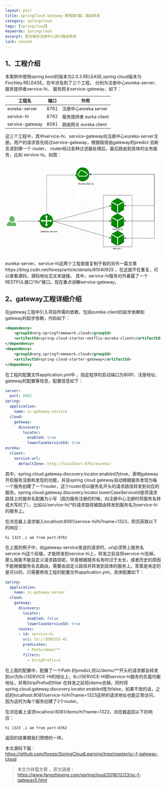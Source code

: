 ```yaml
---
layout: post
title: SpringCloud Gateway 教程第5篇：路由转发
category: springcloud
tags: [springcloud]
keywords: springcloud
excerpt: 配合服务注册中心进行路由转发
lock: noneed
---
```


## 1、工程介绍

本案例中使用spring boot的版本为2.0.3.RELEASE,spring  cloud版本为Finchley.RELEASE。在中涉及到了三个工程，  分别为注册中心eureka-server、服务提供者service-hi、 服务网关service-gateway，如下：

| 工程名          | 端口 | 作用                    |
| --------------- | ---- | ----------------------- |
| eureka-server   | 8761 | 注册中心eureka server   |
| service-hi      | 8762 | 服务提供者 eurka client |
| service-gateway | 8081 | 路由网关 eureka client  |

这三个工程中，其中service-hi、service-gateway向注册中心eureka-server注册。用户的请求首先经过service-gateway，根据路径由gateway的predict 去断言进到哪一个 router， router经过各种过滤器处理后，最后路由到具体的业务服务，比如 service-hi。如图：

![](/assets/images/2019/springcloud/gateway-route-1.png)

eureka-server、service-hi这两个工程直接复制于我的另外一篇文章https://blog.csdn.net/forezp/article/details/81040925 ，在这就不在重复，可以查看源码，源码地址见文末链接。  其中，service-hi服务对外暴露了一个RESTFUL接口“/hi”接口。现在重点讲解service-gateway。

## 2、gateway工程详细介绍

在gateway工程中引入项目所需的依赖，包括eureka-client的起步依赖和gateway的起步依赖，代码如下：

```xml
<dependency>
    <groupId>org.springframework.cloud</groupId>
    <artifactId>spring-cloud-starter-netflix-eureka-client</artifactId>
</dependency>
<dependency>
    <groupId>org.springframework.cloud</groupId>
    <artifactId>spring-cloud-starter-gateway</artifactId>
</dependency
```

在工程的配置文件application.yml中 ，指定程序的启动端口为8081，注册地址、gateway的配置等信息，配置信息如下：

```yaml
server:
  port: 8081
spring:
  application:
    name: sc-gateway-service
  cloud:
    gateway:
      discovery:
        locator:
          enabled: true
          lowerCaseServiceId: true       
eureka:
  client:
    service-url:
      defaultZone: http://localhost:8761/eureka/
```

其中，spring.cloud.gateway.discovery.locator.enabled为true，表明gateway开启服务注册和发现的功能，并且spring cloud  gateway自动根据服务发现为每一个服务创建了一个router，这个router将以服务名开头的请求路径转发到对应的服务。spring.cloud.gateway.discovery.locator.lowerCaseServiceId是将请求路径上的服务名配置为小写（因为服务注册的时候，向注册中心注册时将服务名转成大写的了），比如以/service-hi/*的请求路径被路由转发到服务名为service-hi的服务上。

在浏览器上请求输入localhost:8081/service-hi/hi?name=1323，网页获取以下的响应：

```shell
hi 1323 ,i am from port:8762
```

在上面的例子中，向gateway-service发送的请求时，url必须带上服务名service-hi这个前缀，才能转发到service-hi上，转发之前会将service-hi去掉。 那么我能不能自定义请求路径呢，毕竟根据服务名有时过于太长，或者历史的原因不能根据服务名去路由，需要由自定义路径并转发到具体的服务上。答案是肯定的是可以的，只需要修改工程的配置文件application.yml，具体配置如下：

```yaml
spring:
  application:
    name: sc-gateway-server
  cloud:
    gateway:
      discovery:
        locator:
          enabled: false
          lowerCaseServiceId: true
      routes:
      - id: service-hi
        uri: lb://SERVICE-HI
        predicates:
          - Path=/demo/**
        filters:
          - StripPrefix=1
```

在上面的配置中，配置了一个Path  的predict,将以/demo/**开头的请求都会转发到uri为lb://SERVICE-HI的地址上，lb://SERVICE-HI即service-hi服务的负载均衡地址，并用StripPrefix的filter  在转发之前将/demo去掉。同时将spring.cloud.gateway.discovery.locator.enabled改为false，如果不改的话，之前的localhost:8081/service-hi/hi?name=1323这样的请求地址也能正常访问，因为这时为每个服务创建了2个router。

在浏览器上请求localhost:8081/demo/hi?name=1323，浏览器返回以下的响应：

```shell
hi 1323 ,i am from port:8762
```

返回的结果跟我们预想的一样。



本文源码下载：https://github.com/forezp/SpringCloudLearning/tree/master/sc-f-gateway-cloud

> 本文为转载文章 ，原文链接：https://www.fangzhipeng.com/springcloud/2018/12/23/sc-f-gateway5.html

